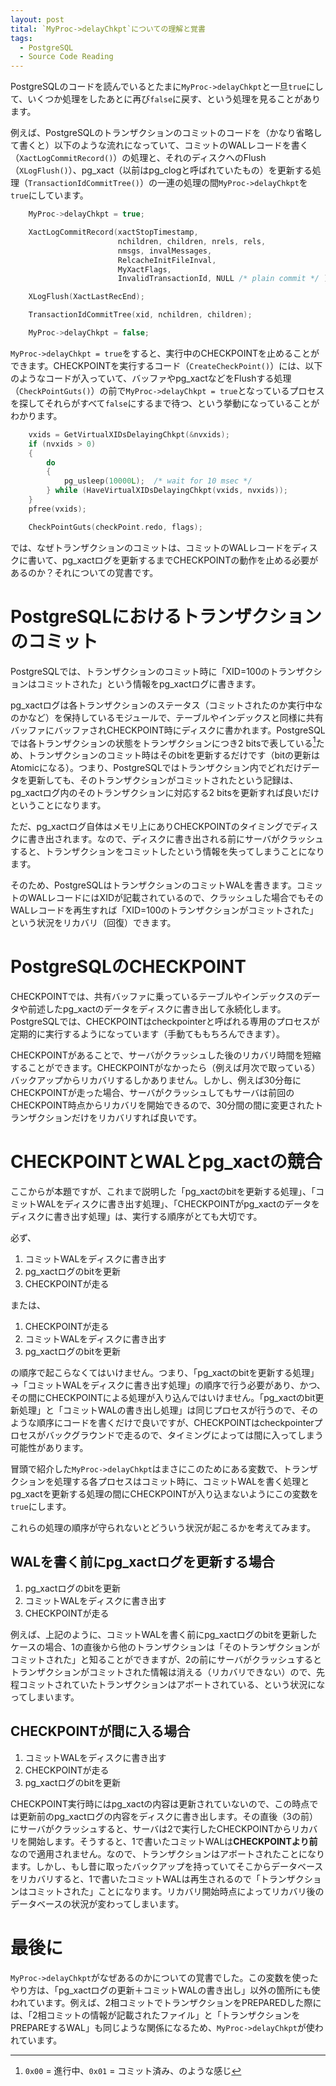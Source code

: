 ```yaml
---
layout: post
tital: `MyProc->delayChkpt`についての理解と覚書
tags:
  - PostgreSQL
  - Source Code Reading
---
```


PostgreSQLのコードを読んでいるとたまに`MyProc->delayChkpt`と一旦`true`にして、いくつか処理をしたあとに再び`false`に戻す、という処理を見ることがあります。

例えば、PostgreSQLのトランザクションのコミットのコードを（かなり省略して書くと）以下のような流れになっていて、コミットのWALレコードを書く（`XactLogCommitRecord()`）の処理と、それのディスクへのFlush（`XLogFlush()`）、pg_xact（以前はpg_clogと呼ばれていたもの）を更新する処理（`TransactionIdCommitTree()`）の一連の処理の間`MyProc->delayChkpt`を`true`にしています。

```c
    MyProc->delayChkpt = true;

    XactLogCommitRecord(xactStopTimestamp,
                        nchildren, children, nrels, rels,
                        nmsgs, invalMessages,
                        RelcacheInitFileInval,
                        MyXactFlags,
                        InvalidTransactionId, NULL /* plain commit */ );

    XLogFlush(XactLastRecEnd);

    TransactionIdCommitTree(xid, nchildren, children);

    MyProc->delayChkpt = false;
```

`MyProc->delayChkpt = true`をすると、実行中のCHECKPOINTを止めることができます。CHECKPOINTを実行するコード（`CreateCheckPoint()`）には、以下のようなコードが入っていて、バッファやpg_xactなどをFlushする処理（`CheckPointGuts()`）の前で`MyProc->delayChkpt = true`となっているプロセスを探してそれらがすべて`false`にするまで待つ、という挙動になっていることがわかります。

```c
    vxids = GetVirtualXIDsDelayingChkpt(&nvxids);
    if (nvxids > 0)
    {
        do
        {
            pg_usleep(10000L);	/* wait for 10 msec */
        } while (HaveVirtualXIDsDelayingChkpt(vxids, nvxids));
    }
    pfree(vxids);

    CheckPointGuts(checkPoint.redo, flags);
```

では、なぜトランザクションのコミットは、コミットのWALレコードをディスクに書いて、pg_xactログを更新するまでCHECKPOINTの動作を止める必要があるのか？それについての覚書です。

# PostgreSQLにおけるトランザクションのコミット
PostgreSQLでは、トランザクションのコミット時に「XID=100のトランザクションはコミットされた」という情報をpg_xactログに書きます。

pg_xactログは各トランザクションのステータス（コミットされたのか実行中なのかなど）を保持しているモジュールで、テーブルやインデックスと同様に共有バッファにバッファされCHECKPOINT時にディスクに書かれます。PostgreSQLでは各トランザクションの状態をトランザクションにつき2 bitsで表している[^clog]ため、トランザクションのコミット時はそのbitを更新するだけです（bitの更新はAtomicになる）。つまり、PostgreSQLではトランザクション内でどれだけデータを更新しても、そのトランザクションがコミットされたという記録は、pg_xactログ内のそのトランザクションに対応する2 bitsを更新すれば良いだけということになります。

[^clog]: `0x00` = 進行中、`0x01` = コミット済み、のような感じ

ただ、pg_xactログ自体はメモリ上にありCHECKPOINTのタイミングでディスクに書き出されます。なので、ディスクに書き出される前にサーバがクラッシュすると、トランザクションをコミットしたという情報を失ってしまうことになります。

そのため、PostgreSQLはトランザクションのコミットWALを書きます。コミットのWALレコードにはXIDが記載されているので、クラッシュした場合でもそのWALレコードを再生すれば「XID=100のトランザクションがコミットされた」という状況をリカバリ（回復）できます。

# PostgreSQLのCHECKPOINT

CHECKPOINTでは、共有バッファに乗っているテーブルやインデックスのデータや前述したpg_xactのデータをディスクに書き出して永続化します。PostgreSQLでは、CHECKPOINTはcheckpointerと呼ばれる専用のプロセスが定期的に実行するようになっています（手動てももちろんできます）。

CHECKPOINTがあることで、サーバがクラッシュした後のリカバリ時間を短縮することができます。CHECKPOINTがなかったら（例えば月次で取っている）バックアップからリカバリするしかありません。しかし、例えば30分毎にCHECKPOINTが走った場合、サーバがクラッシュしてもサーバは前回のCHECKPOINT時点からリカバリを開始できるので、30分間の間に変更されたトランザクションだけをリカバリすれば良いです。

# CHECKPOINTとWALとpg_xactの競合

ここからが本題ですが、これまで説明した「pg_xactのbitを更新する処理」、「コミットWALをディスクに書き出す処理」、「CHECKPOINTがpg_xactのデータをディスクに書き出す処理」は、実行する順序がとても大切です。

必ず、

1. コミットWALをディスクに書き出す
2. pg_xactログのbitを更新
3. CHECKPOINTが走る

または、

1. CHECKPOINTが走る
2. コミットWALをディスクに書き出す
3. pg_xactログのbitを更新

の順序で起こらなくてはいけません。つまり、「pg_xactのbitを更新する処理」→「コミットWALをディスクに書き出す処理」の順序で行う必要があり、かつ、その間にCHECKPOINTによる処理が入り込んではいけません。「pg_xactのbit更新処理」と「コミットWALの書き出し処理」は同じプロセスが行うので、そのような順序にコードを書くだけで良いですが、CHECKPOINTはcheckpointerプロセスがバックグラウンドで走るので、タイミングによっては間に入ってしまう可能性があります。

冒頭で紹介した`MyProc->delayChkpt`はまさにこのためにある変数で、トランザクションを処理する各プロセスはコミット時に、コミットWALを書く処理とpg_xactを更新する処理の間にCHECKPOINTが入り込まないようにこの変数を`true`にします。

これらの処理の順序が守られないとどういう状況が起こるかを考えてみます。

## WALを書く前にpg_xactログを更新する場合

1. pg_xactログのbitを更新
2. コミットWALをディスクに書き出す
3. CHECKPOINTが走る

例えば、上記のように、コミットWALを書く前にpg_xactログのbitを更新したケースの場合、1の直後から他のトランザクションは「そのトランザクションがコミットされた」と知ることができますが、2の前にサーバがクラッシュするとトランザクションがコミットされた情報は消える（リカバリできない）ので、先程コミットされていたトランザクションはアボートされている、という状況になってしまいます。

## CHECKPOINTが間に入る場合

1. コミットWALをディスクに書き出す
2. CHECKPOINTが走る
3. pg_xactログのbitを更新

CHECKPOINT実行時にはpg_xactの内容は更新されていないので、この時点では更新前のpg_xactログの内容をディスクに書き出します。その直後（3の前）にサーバがクラッシュすると、サーバは2で実行したCHECKPOINTからリカバリを開始します。そうすると、1で書いたコミットWALは**CHECKPOINTより前**なので適用されません。なので、トランザクションはアボートされたことになります。しかし、もし昔に取ったバックアップを持っていてそこからデータベースをリカバリすると、1で書いたコミットWALは再生されるので「トランザクションはコミットされた」ことになります。リカバリ開始時点によってリカバリ後のデータベースの状況が変わってしまいます。

# 最後に

`MyProc->delayChkpt`がなぜあるのかについての覚書でした。この変数を使ったやり方は、「pg_xactログの更新＋コミットWALの書き出し」以外の箇所にも使われています。例えば、2相コミットでトランザクションをPREPAREDした際には、「2相コミットの情報が記載されたファイル」と「トランザクションをPREPAREするWAL」も同じような関係になるため、`MyProc->delayChkpt`が使われています。
